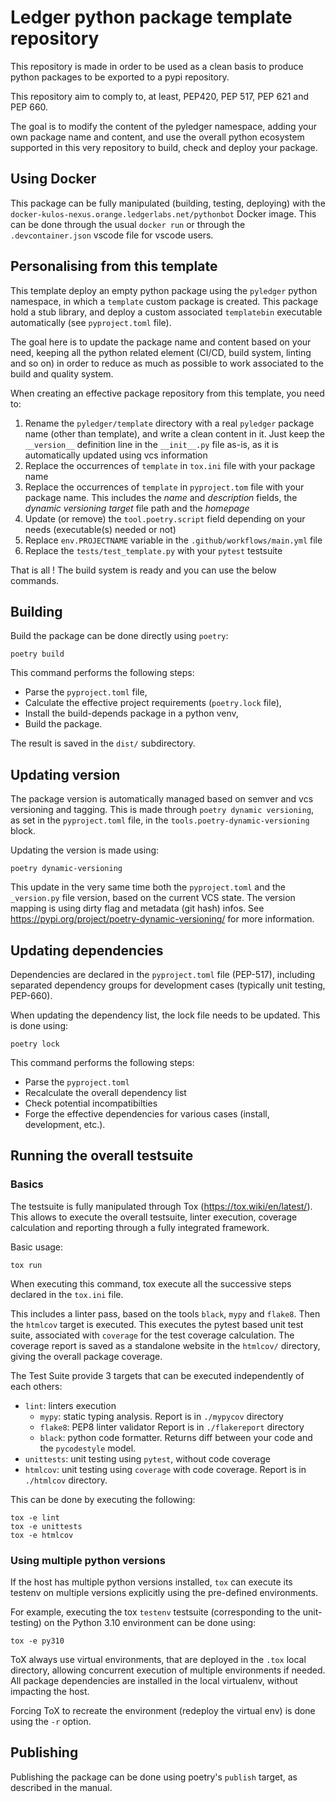 <!--
SPDX-FileCopyrightText: 2024 Ledger SAS

SPDX-License-Identifier: Apache-2.0
-->

# Ledger python package template repository

This repository is made in order to be used as a clean
basis to produce python packages to be exported to a pypi repository.

This repository aim to comply to, at least, PEP420, PEP 517, PEP 621 and PEP 660.

The goal is to modify the content of the pyledger namespace,
adding your own package name and content, and use the overall python ecosystem
supported in this very repository to build, check and deploy your package.

## Using Docker

This package can be fully manipulated (building, testing, deploying)
with the `docker-kulos-nexus.orange.ledgerlabs.net/pythonbot` Docker image.
This can be done through the usual `docker run` or through
the `.devcontainer.json` vscode file for vscode users.

## Personalising from this template

This template deploy an empty python package using the `pyledger` python namespace,
in which a `template` custom package is created. This package hold a stub library,
and deploy a custom associated `templatebin` executable automatically (see `pyproject.toml` file).

The goal here is to update the package name and content based on your need,
keeping all the python related element (CI/CD, build system, linting and so on)
in order to reduce as much as possible to work associated to the build and quality system.

When creating an effective package repository from this template, you need to:

   1. Rename the `pyledger/template` directory with a real `pyledger` package name
      (other than template), and write a clean content in it.
      Just keep the `__version__` definition line in the `__init__.py` file as-is,
      as it is automatically updated using vcs information
   1. Replace the occurrences of `template` in `tox.ini` file with your package name
   1. Replace the occurrences of `template` in `pyproject.tom` file with your package name.
      This includes the _name_ and _description_ fields,
      the _dynamic versioning target_ file path and the _homepage_
   1. Update (or remove) the `tool.poetry.script` field depending on your needs
      (executable(s) needed or not)
   1. Replace `env.PROJECTNAME` variable in the `.github/workflows/main.yml` file
   1. Replace the `tests/test_template.py` with your `pytest` testsuite

That is all ! The build system is ready and you can use the below commands.

## Building

Build the package can be done directly using `poetry`:

```console
poetry build
```

This command performs the following steps:

* Parse the `pyproject.toml` file,
* Calculate the effective project requirements (`poetry.lock` file),
* Install the build-depends package in a python venv,
* Build the package.

The result is saved in the `dist/` subdirectory.

## Updating version

The package version is automatically managed based on semver and vcs versioning and tagging.
This is made through `poetry dynamic versioning`, as set in the `pyproject.toml` file,
in the `tools.poetry-dynamic-versioning` block.

Updating the version is made using:

```console
poetry dynamic-versioning
```

This update in the very same time both the `pyproject.toml` and the `_version.py` file version,
based on the current VCS state. The version mapping is using dirty flag and metadata (git hash) infos.
See <https://pypi.org/project/poetry-dynamic-versioning/> for more information.

## Updating dependencies

Dependencies are declared in the `pyproject.toml` file (PEP-517), including separated dependency groups
for development cases (typically unit testing, PEP-660).

When updating the dependency list, the lock file needs to be updated.
This is done using:

```console
poetry lock
```

This command performs the following steps:

* Parse the `pyproject.toml`
* Recalculate the overall dependency list
* Check potential incompatibilties
* Forge the effective dependencies for various cases (install, development, etc.).

## Running the overall testsuite

### Basics

The testsuite is fully manipulated through Tox (<https://tox.wiki/en/latest/>).
This allows to execute the overall testsuite, linter execution, coverage calculation
and reporting through a fully integrated framework.

Basic usage:

```console
tox run
```

When executing this command, tox execute all the successive steps declared in the `tox.ini` file.

This includes a linter pass, based on the tools `black`, `mypy` and `flake8`.
Then the `htmlcov` target is executed. This executes the pytest based unit test suite,
associated with `coverage` for the test coverage calculation.
The coverage report is saved as a standalone website in the `htmlcov/` directory,
giving the overall package coverage.

The Test Suite provide 3 targets that can be executed independently of each others:

* `lint`: linters execution
  * `mypy`: static typing analysis. Report is in `./mypycov` directory
  * `flake8`: PEP8 linter validator Report is in `./flakereport` directory
  * `black`: python code formatter. Returns diff between your code and the `pycodestyle` model.
* `unittests`: unit testing using `pytest`, without code coverage
* `htmlcov`: unit testing using `coverage` with code coverage. Report is in `./htmlcov` directory.

This can be done by executing the following:

```console
tox -e lint
tox -e unittests
tox -e htmlcov
```

### Using multiple python versions

If the host has multiple python versions installed, `tox` can execute its testenv
on multiple versions explicitly using the pre-defined environments.

For example, executing the tox `testenv` testsuite (corresponding to the unit-testing)
on the Python 3.10 environment can be done using:

```console
tox -e py310
```

ToX always use virtual environments, that are deployed in the `.tox` local directory,
allowing concurrent execution of multiple environments if needed.
All package dependencies are installed in the local virtualenv, without impacting the host.

Forcing ToX to recreate the environment (redeploy the virtual env) is done using the `-r` option.

## Publishing

Publishing the package can be done using poetry's `publish` target, as described in the manual.
